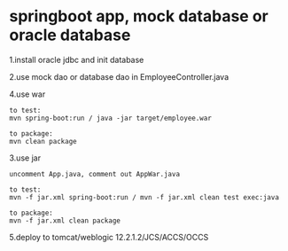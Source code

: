 
# springboot app, mock database or oracle database

1.install oracle jdbc and init database

2.use mock dao or database dao in EmployeeController.java
	
4.use war

	to test: 
	mvn spring-boot:run / java -jar target/employee.war
	
	to package:
	mvn clean package

3.use jar

	uncomment App.java, comment out AppWar.java
	
	to test: 
	mvn -f jar.xml spring-boot:run / mvn -f jar.xml clean test exec:java
	
	to package:
	mvn -f jar.xml clean package
	
5.deploy to tomcat/weblogic 12.2.1.2/JCS/ACCS/OCCS

